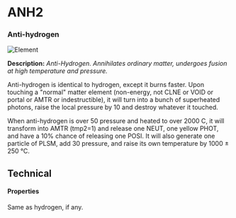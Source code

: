 # ANH2
### Anti-hydrogen

![Element](https://i.imgur.com/8o8aTFb.gif)

**Description:**  *Anti-Hydrogen. Annihilates ordinary matter, undergoes fusion at high temperature and pressure.*

Anti-hydrogen is identical to hydrogen, except it burns faster. Upon touching a "normal" matter element (non-energy, not CLNE or VOID or portal or AMTR or indestructible), it will turn into a bunch of superheated photons, raise the local pressure by 10 and destroy whatever it touched.

When anti-hydrogen is over 50 pressure and heated to over 2000 C, 
it will transform into AMTR (tmp2=1) and release one NEUT, one yellow PHOT, and 
have a 10% chance of releasing one POSI. It will also generate one particle of PLSM, 
add 30 pressure, and raise its own temperature by 1000 ± 250 °C.

## Technical
#### Properties

Same as hydrogen, if any.